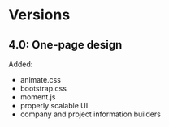 # Versions
## 4.0: One-page design
Added:
- animate.css
- bootstrap.css
- moment.js
- properly scalable UI
- company and project information builders